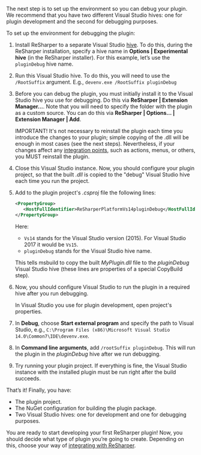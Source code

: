 [//]: # (title: 3. Set Up the Environment)

The next step is to set up the environment so you can debug your plugin. We recommend that you have two different Visual Studio hives: one for plugin development and the second for debugging purposes.

To set up the environment for debugging the plugin:
1. Install ReSharper to a separate Visual Studio [hive](https://docs.microsoft.com/en-us/visualstudio/extensibility/the-experimental-instance). To do this, during the ReSharper installation, specify a hive name in **Options &#124; Experimental hive** (in the ReSharper installer). For this example, let’s use the `pluginDebug` hive name.
2. Run this Visual Studio hive. To do this, you will need to use the `/RootSuffix` argument. E.g., `devenv.exe /RootSuffix pluginDebug`
3. Before you can debug the plugin, you must initially install it to the Visual Studio hive you use for debugging. Do this via **ReSharper &#124; Extension Manager…**. Note that you will need to specify the folder with the plugin as a custom source. You can do this via **ReSharper &#124; Options… &#124; Extension Manager &#124; Add**.

    IMPORTANT! It's not necessary to reinstall the plugin each time you introduce the changes to your plugin; simple copying of the .dll will be enough in most cases (see the next steps). Nevertheless, if your changes affect any [integration points](IntegrateWithReSharper.md), such as actions, menus, or others, you MUST reinstall the plugin.
4. Close this Visual Studio instance. Now, you should configure your plugin project, so that the built *.dll* is copied to the "debug" Visual Studio hive each time you run the project.
5. Add to the plugin project's *.csproj* file the following lines:

    ```xml
    <PropertyGroup>
       <HostFullIdentifier>ReSharperPlatformVs14pluginDebug</HostFullIdentifier>
    </PropertyGroup>
    ```
    Here:
    * `Vs14` stands for the Visual Studio version (2015). For Visual Studio 2017 it would be `Vs15`.
    * `pluginDebug` stands for the Visual Studio hive name.

    This tells msbuild to copy the built *MyPlugin.dll* file to the *pluginDebug* Visual Studio hive (these lines are properties of a special CopyBuild step). 
6. Now, you should configure Visual Studio to run the plugin in a required hive after you run debugging.

    In Visual Studio you use for plugin development, open project's properties.
7. In **Debug**, choose **Start external program** and specify the path to Visual Studio, e.g., `C:\Program Files (x86)\Microsoft Visual Studio 14.0\Common7\IDE\devenv.exe`.
8. In **Command line arguments**, add `/rootSuffix pluginDebug`. This will run the plugin in the *pluginDebug* hive after we run debugging.
9. Try running your plugin project. If everything is fine, the Visual Studio instance with the installed plugin must be run right after the build succeeds.
 
That’s it! Finally, you have:
* The plugin project.
* The NuGet configuration for building the plugin package.
* Two Visual Studio hives: one for development and one for debugging purposes.

You are ready to start developing your first ReSharper plugin! Now, you should decide what type of plugin you’re going to create. Depending on this, choose your way of [integrating with ReSharper](IntegrateWithReSharper.md).